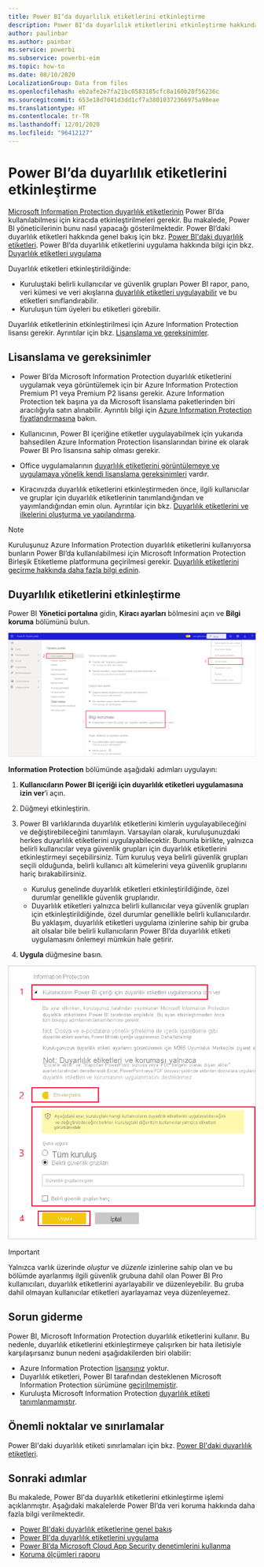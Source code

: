 ```yaml
---
title: Power BI’da duyarlılık etiketlerini etkinleştirme
description: Power BI'da duyarlılık etiketlerini etkinleştirme hakkında bilgi edinin
author: paulinbar
ms.author: painbar
ms.service: powerbi
ms.subservice: powerbi-eim
ms.topic: how-to
ms.date: 08/10/2020
LocalizationGroup: Data from files
ms.openlocfilehash: eb2afe2e7fa21bc0583185cfc8a160b20f56236c
ms.sourcegitcommit: 653e18d7041d3dd1cf7a38010372366975a98eae
ms.translationtype: HT
ms.contentlocale: tr-TR
ms.lasthandoff: 12/01/2020
ms.locfileid: "96412127"
---
```

# <a name="enable-sensitivity-labels-in-power-bi"></a>Power BI’da duyarlılık etiketlerini etkinleştirme

[Microsoft Information Protection duyarlılık etiketlerinin](/microsoft-365/compliance/sensitivity-labels) Power BI’da kullanılabilmesi için kiracıda etkinleştirilmeleri gerekir. Bu makalede, Power BI yöneticilerinin bunu nasıl yapacağı gösterilmektedir. Power BI’daki duyarlılık etiketleri hakkında genel bakış için bkz. [Power BI'daki duyarlılık etiketleri](service-security-sensitivity-label-overview.md). Power BI’da duyarlılık etiketlerini uygulama hakkında bilgi için bkz. [Duyarlılık etiketleri uygulama](./service-security-apply-data-sensitivity-labels.md) 

Duyarlılık etiketleri etkinleştirildiğinde:

* Kuruluştaki belirli kullanıcılar ve güvenlik grupları Power BI rapor, pano, veri kümesi ve veri akışlarına [duyarlılık etiketleri uygulayabilir](./service-security-apply-data-sensitivity-labels.md) ve bu etiketleri sınıflandırabilir.
* Kuruluşun tüm üyeleri bu etiketleri görebilir.

Duyarlılık etiketlerinin etkinleştirilmesi için Azure Information Protection lisansı gerekir. Ayrıntılar için bkz. [Lisanslama ve gereksinimler](#licensing-and-requirements).

## <a name="licensing-and-requirements"></a>Lisanslama ve gereksinimler

* Power BI’da Microsoft Information Protection duyarlılık etiketlerini uygulamak veya görüntülemek için bir Azure Information Protection Premium P1 veya Premium P2 lisansı gerekir. Azure Information Protection tek başına ya da Microsoft lisanslama paketlerinden biri aracılığıyla satın alınabilir. Ayrıntılı bilgi için [Azure Information Protection fiyatlandırmasına](https://azure.microsoft.com/pricing/details/information-protection/) bakın.

* Kullanıcının, Power BI içeriğine etiketler uygulayabilmek için yukarıda bahsedilen Azure Information Protection lisanslarından birine ek olarak Power BI Pro lisansına sahip olması gerekir.

* Office uygulamalarının [duyarlılık etiketlerini görüntülemeye ve uygulamaya yönelik kendi lisanslama gereksinimleri]( https://docs.microsoft.com/microsoft-365/compliance/get-started-with-sensitivity-labels#subscription-and-licensing-requirements-for-sensitivity-labels ) vardır.

* Kiracınızda duyarlılık etiketlerini etkinleştirmeden önce, ilgili kullanıcılar ve gruplar için duyarlılık etiketlerinin tanımlandığından ve yayımlandığından emin olun. Ayrıntılar için bkz. [Duyarlılık etiketlerini ve ilkelerini oluşturma ve yapılandırma](/microsoft-365/compliance/create-sensitivity-labels).

>[!NOTE]
> Kuruluşunuz Azure Information Protection duyarlılık etiketlerini kullanıyorsa bunların Power BI’da kullanılabilmesi için Microsoft Information Protection Birleşik Etiketleme platformuna geçirilmesi gerekir. [Duyarlılık etiketlerini geçirme hakkında daha fazla bilgi edinin](/azure/information-protection/configure-policy-migrate-labels).

## <a name="enable-sensitivity-labels"></a>Duyarlılık etiketlerini etkinleştirme

Power BI **Yönetici portalına** gidin, **Kiracı ayarları** bölmesini açın ve **Bilgi koruma** bölümünü bulun.

![Information Protection bölümünü bulma](media/service-security-enable-data-sensitivity-labels/enable-data-sensitivity-labels-01.png)

**Information Protection** bölümünde aşağıdaki adımları uygulayın:
1. **Kullanıcıların Power BI içeriği için duyarlılık etiketleri uygulamasına izin ver**’i açın.
1. Düğmeyi etkinleştirin.
1. Power BI varlıklarında duyarlılık etiketlerini kimlerin uygulayabileceğini ve değiştirebileceğini tanımlayın. Varsayılan olarak, kuruluşunuzdaki herkes duyarlılık etiketlerini uygulayabilecektir. Bununla birlikte, yalnızca belirli kullanıcılar veya güvenlik grupları için duyarlılık etiketlerini etkinleştirmeyi seçebilirsiniz. Tüm kuruluş veya belirli güvenlik grupları seçili olduğunda, belirli kullanıcı alt kümelerini veya güvenlik gruplarını hariç bırakabilirsiniz.
   
   * Kuruluş genelinde duyarlılık etiketleri etkinleştirildiğinde, özel durumlar genellikle güvenlik gruplarıdır.
   * Duyarlılık etiketleri yalnızca belirli kullanıcılar veya güvenlik grupları için etkinleştirildiğinde, özel durumlar genellikle belirli kullanıcılardır.  
    Bu yaklaşım, duyarlılık etiketleri uygulama izinlerine sahip bir gruba ait olsalar bile belirli kullanıcıların Power BI’da duyarlılık etiketi uygulamasını önlemeyi mümkün hale getirir.

1. **Uygula** düğmesine basın.

![Duyarlılık etiketlerini etkinleştirme](media/service-security-enable-data-sensitivity-labels/enable-data-sensitivity-labels-02.png)

> [!IMPORTANT]
> Yalnızca varlık üzerinde *oluştur* ve *düzenle* izinlerine sahip olan ve bu bölümde ayarlanmış ilgili güvenlik grubuna dahil olan Power BI Pro kullanıcıları, duyarlılık etiketlerini ayarlayabilir ve düzenleyebilir. Bu gruba dahil olmayan kullanıcılar etiketleri ayarlayamaz veya düzenleyemez.  

## <a name="troubleshooting"></a>Sorun giderme

Power BI, Microsoft Information Protection duyarlılık etiketlerini kullanır. Bu nedenle, duyarlılık etiketlerini etkinleştirmeye çalışırken bir hata iletisiyle karşılaşırsanız bunun nedeni aşağıdakilerden biri olabilir:

* Azure Information Protection [lisansınız](#licensing-and-requirements) yoktur.
* Duyarlılık etiketleri, Power BI tarafından desteklenen Microsoft Information Protection sürümüne [geçirilmemiştir](#enable-sensitivity-labels).
* Kuruluşta Microsoft Information Protection [duyarlılık etiketi tanımlanmamıştır](#enable-sensitivity-labels).

## <a name="considerations-and-limitations"></a>Önemli noktalar ve sınırlamalar

Power BI'daki duyarlılık etiketi sınırlamaları için bkz. [Power BI'daki duyarlılık etiketleri](service-security-sensitivity-label-overview.md#limitations).

## <a name="next-steps"></a>Sonraki adımlar

Bu makalede, Power BI'da duyarlılık etiketlerini etkinleştirme işlemi açıklanmıştır. Aşağıdaki makalelerde Power BI’da veri koruma hakkında daha fazla bilgi verilmektedir. 

* [Power BI'daki duyarlılık etiketlerine genel bakış](service-security-sensitivity-label-overview.md)
* [Power BI'da duyarlılık etiketlerini uygulama](./service-security-apply-data-sensitivity-labels.md)
* [Power BI’da Microsoft Cloud App Security denetimlerini kullanma](service-security-using-microsoft-cloud-app-security-controls.md)
* [Koruma ölçümleri raporu](service-security-data-protection-metrics-report.md)